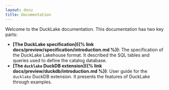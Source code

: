 ```yaml
---
layout: docu
title: Documentation
---
```


Welcome to the DuckLake documentation. This documentation has two key parts:

* **[The DuckLake specification]({% link docs/preview/specification/introduction.md %})**: The specification of the DuckLake Lakehouse format. It described the SQL tables and queries used to define the catalog database.
* **[The `ducklake` DuckDB extension]({% link docs/preview/duckdb/introduction.md %})**: User guide for the `ducklake` DuckDB extension. It presents the features of DuckLake through examples.
